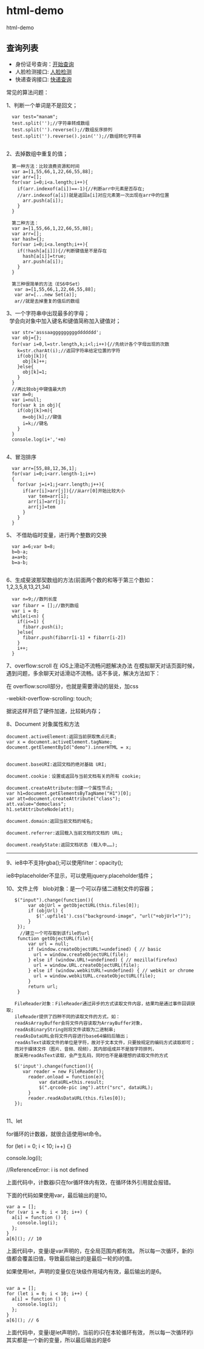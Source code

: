 # html-demo
html-demo


## 查询列表
- 身份证号查询：[开始查询](https://fairyly.github.io/html-demo/id.html)
- 人脸检测接口: [人脸检测](https://fairyly.github.io/html-demo/facetest.html)
- 快递查询接口: [快递查询](https://fairyly.github.io/html-demo/kuaidi.html)

常见的算法问题：

1、判断一个单词是不是回文；

```
  var test="manam";
  test.split('');//字符串转成数组
  test.split('').reverse();//数组反序排列
  test.split('').reverse().join('');//数组转化字符串
  
```
2、去掉数组中重复的值；

```
  第一种方法：比较浪费资源和时间
  var a=[1,55,66,1,22,66,55,88];
  var arr=[];
  for(var i=0;i<a.length;i++){
    if(arr.indexof(a[i])==-1){//判断arr中元素是否存在;
    //arr.indexof(a[i])就是返回a[i]对应元素第一次出现在arr中的位置
      arr.push(a[i]);
    }
  }
  
  第二种方法：
  var a=[1,55,66,1,22,66,55,88];
  var arr=[];
  var hash={};
  for(var i=0;i<a.length;i++){
    if(!hash[a[i]]){//判断键值是不是存在
      hash[a[i]]=true;
      arr.push(a[i]);
    }
  }
  
  第三种很简单的方法（ES6中Set）
   var a=[1,55,66,1,22,66,55,88];
   var ar=[...new Set(a)];
   ar//就是去掉重复的值后的数组
```
3、一个字符串中出现最多的字母；  
   学会向对象中加入键名和键值简称加入键值对；
```
  var str='asssaagggggggggddddddd';
  var obj={};
  for(var i=0,l=str.length,k;i<l;i++){//先统计各个字母出现的次数
    k=str.charAt(i);//返回字符串给定位置的字符
    if(obj[k]){
      obj[k]++;
    }else{
      obj[k]=1;
    }
  }
  //再比较obj中键值最大的
  var m=0;
  var i=null;
  for(var k in obj){
    if(obj[k]>m){
      m=obj[k];//键值
      i=k;//键名
    }
  }
  console.log(i+','+m)
  
```
4、冒泡排序
```
  var arr=[55,88,12,36,1];
  for(var i=0;i<arr.length-1;i++)
  {
    for(var j=i+1;j<arr.length;j++){
      if(arr[i]>arr[j]){//从arr[0]开始比较大小
        var tem=arr[i];
        arr[i]=arr[j];
        arr[j]=tem
      }
    }
  }

```
5、 不借助临时变量，进行两个整数的交换
```
  var a=6;var b=8;
  b=b-a;
  a=a+b;
  b=a-b;
  
```
6、生成斐波那契数组的方法(前面两个数的和等于第三个数如：1,2,3,5,8,13,21,34)
```
  var n=9;//数列长度
  var fibarr = [];//数列数组
  var i = 0;
  while(i<n) {
    if(i<=1) {
      fibarr.push(i);
    }else{
      fibarr.push(fibarr[i-1] + fibarr[i-2])
    }
    i++;
  }
```
7、overflow:scroll 在 iOS上滑动不流畅问题解决办法
在模拟聊天对话页面时候，遇到问题，多余聊天对话滑动不流畅。话不多说，解决方法如下：

在  overflow:scroll部分，也就是需要滑动的层处，加css

-webkit-overflow-scrolling: touch;

据说这样开启了硬件加速，比较耗内存；

8、Document 对象属性和方法

```
document.activeElement:返回当前获取焦点元素; 
var x = document.activeElement.tagName;
document.getElementById("demo").innerHTML = x;


document.baseURI:返回文档的绝对基础 URI;

document.cookie：设置或返回与当前文档有关的所有 cookie;

document.createAttribute:创建一个属性节点;
var h1=document.getElementsByTagName("H1")[0];
var att=document.createAttribute("class");
att.value="democlass";
h1.setAttributeNode(att);

document.domain:返回当前文档的域名;

document.referrer:返回载入当前文档的文档的 URL;

document.readyState:返回文档状态 (载入中……);
```
-------------------------------------------------
9、ie8中不支持rgba();可以使用filter：opacity();

ie8中placeholder不显示，可以使用jquery.placeholder插件；


10、文件上传
   blob对象：是一个可以存储二进制文件的容器；
   
```
   $("input").change(function(){
        var objUrl = getObjectURL(this.files[0]);
        if (objUrl) {
           $('.upfile1').css("background-image", "url("+objUrl+")");
        }    
    });
     //建立一个可存取到该file的url
    function getObjectURL(file){
        var url = null; 
        if (window.createObjectURL!=undefined) { // basic
          url = window.createObjectURL(file);
        } else if (window.URL!=undefined) { // mozilla(firefox)
          url = window.URL.createObjectURL(file);
        } else if (window.webkitURL!=undefined) { // webkit or chrome
          url = window.webkitURL.createObjectURL(file);
        }
        return url;
    } 
   
   FileReader对象：FileReader通过异步的方式读取文件内容，结果均是通过事件回调获取;
   ileReader提供了四种不同的读取文件的方式，如：
   readAsArrayBuffer会将文件内容读取为ArrayBuffer对象，
   readAsBinaryString则将文件读取为二进制串;
   readAsDataURL会将文件内容进行base64编码后输出；
   readAsText读取文件的单位是字符，故对于文本文件，只要按规定的编码方式读取即可；
   而对于媒体文件（图片、音频、视频），其内部组成并不是按字符排列，
   故采用readAsText读取，会产生乱码，同时也不是最理想的读取文件的方式
  
   $('input').change(function(){
      var reader = new FileReader();
        reader.onload = function(e){
            var dataURL=this.result;
            $(".qrcode-pic img").attr("src", dataURL);
        }
        reader.readAsDataURL(this.files[0]);
   });
  
```

11、let 

for循环的计数器，就很合适使用let命令。

for (let i = 0; i < 10; i++) {}

console.log(i);

//ReferenceError: i is not defined

上面代码中，计数器i只在for循环体内有效，在循环体外引用就会报错。

下面的代码如果使用var，最后输出的是10。

```
var a = [];
for (var i = 0; i < 10; i++) {
  a[i] = function () {
    console.log(i);
  };
}
a[6](); // 10
```

上面代码中，变量i是var声明的，在全局范围内都有效。
所以每一次循环，新的i值都会覆盖旧值，导致最后输出的是最后一轮的i的值。

如果使用let，声明的变量仅在块级作用域内有效，最后输出的是6。

```

var a = [];
for (let i = 0; i < 10; i++) {
  a[i] = function () {
    console.log(i);
  };
}
a[6](); // 6
```

上面代码中，变量i是let声明的，当前的i只在本轮循环有效，
所以每一次循环的i其实都是一个新的变量，所以最后输出的是6
